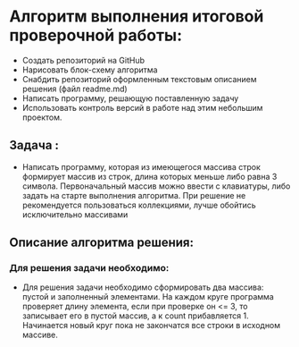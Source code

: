 # Алгоритм выполнения итоговой проверочной работы:

 *  Создать  репозиторий на GitHub
 *  Нарисовать блок-схему алгоритма 
 * Снабдить репозиторий оформленным  текстовым описанием решения (файл readme.md)
 * Написать программу, решающую поставленную задачу
 * Использовать контроль версий в работе над этим небольшим проектом. 

 ## Задача : 

  * Написать программу, которая из имеющегося массива строк формирует массив из строк, длина которых меньше либо равна 3 символа. Первоначальный массив можно ввести с клавиатуры, либо задать на старте выполнения алгоритма. При решение не рекомендуется пользоваться коллекциями, лучше обойтись исключительно массивами

  ## Описание алгоритма решения:

  ### Для решения задачи необходимо: 
  
  * Для решения задачи необходимо сформировать два массива: пустой и заполненный элементами.  На каждом круге программа проверяет длину элемента, если при проверке он <= 3, то  записывает  его в пустой массив, а  к  count прибавляется 1. Начинается новый круг пока не закончатся все строки в исходном массиве. 
